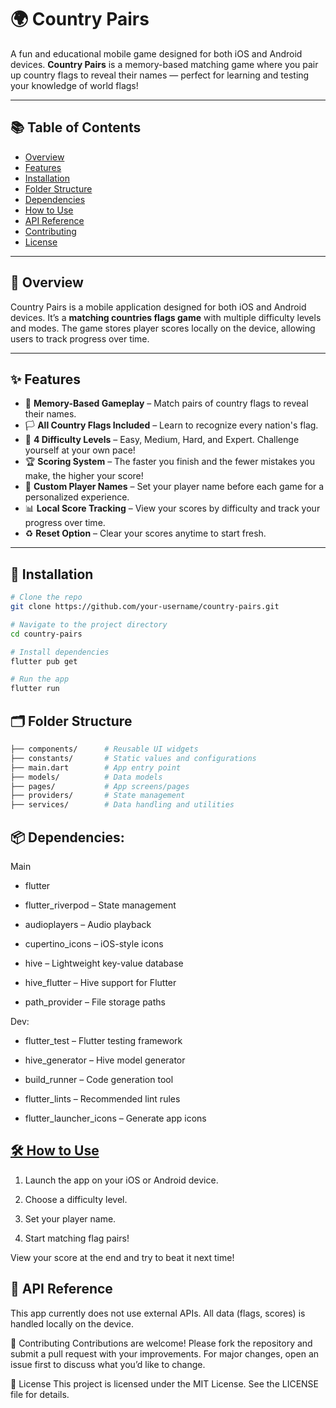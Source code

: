 # 🌍 Country Pairs

A fun and educational mobile game designed for both iOS and Android devices. **Country Pairs** is a memory-based matching game where you pair up country flags to reveal their names — perfect for learning and testing your knowledge of world flags!

---

## 📚 Table of Contents

- [Overview](#-overview)
- [Features](#-features)
- [Installation](#-installation)
- [Folder Structure](#-Folder-Structure)
- [Dependencies](#-dependencies)
- [How to Use](#how-to-use)
- [API Reference](#-api-reference)
- [Contributing](#-contributing)
- [License](#-license)

---

## 📖 Overview

Country Pairs is a mobile application designed for both iOS and Android devices. It’s a **matching countries flags game** with multiple difficulty levels and modes. The game stores player scores locally on the device, allowing users to track progress over time.

---

## ✨ Features

- 🧠 **Memory-Based Gameplay** – Match pairs of country flags to reveal their names.
- 🏳️ **All Country Flags Included** – Learn to recognize every nation's flag.
- 🎯 **4 Difficulty Levels** – Easy, Medium, Hard, and Expert. Challenge yourself at your own pace!
- 🏆 **Scoring System** – The faster you finish and the fewer mistakes you make, the higher your score!
- 🧑 **Custom Player Names** – Set your player name before each game for a personalized experience.
- 📊 **Local Score Tracking** – View your scores by difficulty and track your progress over time.
- ♻️ **Reset Option** – Clear your scores anytime to start fresh.

---

## 🚀 Installation

```bash
# Clone the repo
git clone https://github.com/your-username/country-pairs.git

# Navigate to the project directory
cd country-pairs

# Install dependencies
flutter pub get

# Run the app
flutter run
```

## 🗂️ Folder Structure

```bash
├── components/      # Reusable UI widgets
├── constants/       # Static values and configurations
├── main.dart        # App entry point
├── models/          # Data models
├── pages/           # App screens/pages
├── providers/       # State management
├── services/        # Data handling and utilities
```

## 📦 Dependencies:

Main

- flutter

- flutter_riverpod – State management

- audioplayers – Audio playback

- cupertino_icons – iOS-style icons

- hive – Lightweight key-value database

- hive_flutter – Hive support for Flutter

- path_provider – File storage paths

Dev:

- flutter_test – Flutter testing framework

- hive_generator – Hive model generator

- build_runner – Code generation tool

- flutter_lints – Recommended lint rules

- flutter_launcher_icons – Generate app icons

## [🛠️ How to Use](#how-to-use)

1. Launch the app on your iOS or Android device.

2. Choose a difficulty level.

3. Set your player name.

4. Start matching flag pairs!

View your score at the end and try to beat it next time!

## 🔌 API Reference

This app currently does not use external APIs. All data (flags, scores) is handled locally on the device.

🤝 Contributing
Contributions are welcome! Please fork the repository and submit a pull request with your improvements. For major changes, open an issue first to discuss what you’d like to change.

📄 License
This project is licensed under the MIT License. See the LICENSE file for details.
